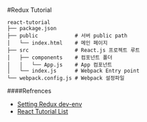 #Redux Tutorial

    react-tutorial
    ├── package.json         
    ├── public            # 서버 public path
    │   └── index.html    # 메인 페이지
    ├── src               # React.js 프로젝트 루트
    │   ├── components    # 컴포넌트 폴더
    │   │   └── App.js    # App 컴포넌트
    │   └── index.js      # Webpack Entry point
    └── webpack.config.js # Webpack 설정파일

####Refrences
- [Setting Redux dev-env](https://velopert.com/814)
- [React Tutorial List ](https://velopert.com/reactjs-tutorials)

